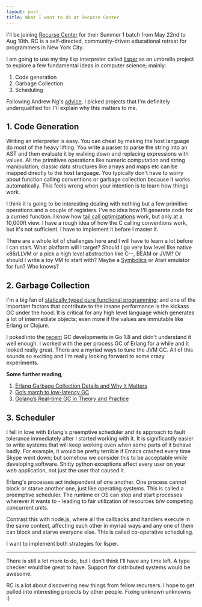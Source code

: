 ```yaml
---
layout: post
title: What I want to do at Recurse Center
---
```


I'll be joining [Recurse Center][rc] for their Summer 1 batch from May 22nd to
Aug 10th. RC is a self-directed, community-driven educational retreat for
programmers in New York City.

I am going to use my tiny lisp interpreter called [lisper][lisper] as an
umbrella project to explore a few fundamental ideas in computer science; mainly:

1. Code generation
1. Garbage Collection
1. Scheduling

Following Andrew Ng's [advice][advice], I picked projects that I'm definitely
underqualified for. I'll explain why this matters to me.

## 1. Code Generation

Writing an interpreter is easy. You can cheat by making the host language do
most of the heavy lifting. You write a parser to parse the string into an AST
and then evaluate it by walking down and replacing expressions with values. All
the primitives operations like numeric computation and string manipulation;
classic data structures like arrays and maps etc can be mapped directly to the
host language. You typically don't have to worry about function calling
conventions or garbage collection because it works automatically. This feels
wrong when your intention is to learn how things work.

I think it is going to be interesting dealing with nothing but a few primitive
operations and a couple of registers. I've no idea how I'll generate code for a
curried function. I know how [tail call optimizations][tco] work, but only at a
10,000ft view. I have a rough idea of how the C calling conventions work, but
it's not sufficient. I have to implement it before I master it.

There are a whole lot of challenges here and I will have to learn a lot before I
can start. What platform will I target? Should I go very low level like native
x86/LLVM or a pick a high level abstraction like C\-\-, BEAM or JVM? Or should I
write a toy VM to start with? Maybe a [Symbolics][symbolics] or Atari emulator
for fun? Who knows?

## 2. Garbage Collection

I'm a big fan of [statically typed pure functional programming][haskell]; and
one of the important factors that contribute to the insane performance is the
kickass GC under the hood. It is critical for any high level language which
generates a lot of intermediate objects; even more if the values are immutable
like Erlang or Clojure.

I poked into the [recent][sub-sec] GC developments in Go 1.8 and didn't
understand it well enough. I worked with the per process GC of Erlang for a
while and it looked really great. There are a myriad ways to tune the JVM GC.
All of this sounds so exciting and I'm really looking forward to some crazy
experiments.

**Some further reading**,

1. [Erlang Garbage Collection Details and Why It Matters][erl]
2. [Go’s march to low-latency GC][go]
3. [Golang’s Real-time GC in Theory and Practice][real-time]

## 3. Scheduler

I fell in love with Erlang's preemptive scheduler and its approach to fault
tolerance immediately after I started working with it. It is significantly
easier to write systems that will keep working even when some parts of it behave
badly. For example, it would be pretty terrible if Emacs crashed every time
Skype went down; but somehow we consider this to be acceptable while developing
software. Shitty python exceptions affect every user on your web application,
not just the user that caused it.

Erlang's processes act independent of one another. One process cannot block or
starve another one, just like operating systems. This is called a preemptive
scheduler. The runtime or OS can stop and start processes wherever it wants to -
leading to fair utilization of resources b/w competing concurrent units.

Contrast this with node.js, where all the callbacks and handlers execute in the
same context, affecting each other in myriad ways and any one of them can block
and starve everyone else. This is called co-operative scheduling.

I want to implement both strategies for lisper.

---

There is still a lot more to do, but I don't think I'll have any time left. A
type checker would be great to have. Support for distributed systems would be
awesome.

RC is a lot about discovering new things from fellow recursers. I hope to get
pulled into interesting projects by other people. Fixing unknown unknowns :)


[advice]: https://twitter.com/AndrewYNg/status/841076327931236352
[erl]: https://hamidreza-s.github.io/erlang%20garbage%20collection%20memory%20layout%20soft%20realtime/2015/08/24/erlang-garbage-collection-details-and-why-it-matters.html
[go]: https://blog.twitch.tv/gos-march-to-low-latency-gc-a6fa96f06eb7
[haskell]: https://www.haskell.org
[lisper]: https://github.com/jaseemabid/lisper
[rc]: https://www.recurse.com
[real-time]: https://making.pusher.com/golangs-real-time-gc-in-theory-and-practice/
[sub-sec]: https://news.ycombinator.com/item?id=12821586
[symbolics]: https://en.wikipedia.org/wiki/Symbolics
[tco]: https://en.wikipedia.org/wiki/Tail_call
